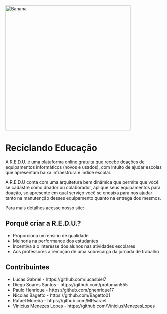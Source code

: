 <img src="https://github.com/lucasbiel7/reciclando-educacao/blob/master/IDENTIDADE R.E.D.U 1.png?raw=true" alt="Banana" width="400"/>
<h1>Reciclando Educação</h1>
<p>A R.E.D.U. é uma plataforma online gratuita que recebe doações de equipamentos informáticos (novos e usados), com intuito de ajudar 
escolas que apresentam baixa infraestrura e índice escolar.</p>
<p>A R.E.D.U conta com uma arquitetura bem dinâmica que permite que você se cadastre como doador ou colaborador, aplique seus equipamentos
para doação, se apresente em qual serviço você se encaixa para nos ajudar tanto na manutenção desses equipamento quanto na entrega dos mesmos.</p>
<p>Para mais detalhes acesse nosso site:
<h2>Porquê criar a R.E.D.U.?</h2>
<ul>
  <li>Proporciona um ensino de qualidade</li>
  <li>Melhoria na performance dos estudantes</li>
  <li>Incentiva a o interesse dos alunos nas atividades escolares</li>
  <li>Aos professores a remoção de uma sobrecarga da jornada de trabalho</li>
</ul>
<h2>Contribuintes</h2>
<ul>
  <li>Lucas Gabriel - https://github.com/lucasbiel7</li>
  <li>Diego Soares Santos - https://github.com/protoman555</li>
  <li>Paulo Henrique - https://github.com/phenrique17</li>
  <li>Nicolas Bagetto - https://github.com/Bagetto01</li>
  <li>Rafael Moreira - https://github.com/MRsarael</li>
  <li>Vinicius Menezes Lopes - https://github.com/ViniciusMenezesLopes</li>
</ul>
